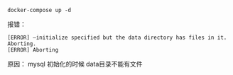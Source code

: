 ```
docker-compose up -d 
```

报错：

````
[ERROR] –initialize specified but the data directory has files in it. Aborting.
[ERROR] Aborting
````

原因： mysql 初始化的时候 data目录不能有文件